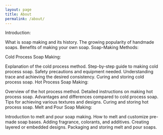```yaml
---
layout: page
title: About
permalink: /about/
---
```

Introduction:

What is soap making and its history.
The growing popularity of handmade soaps.
Benefits of making your own soap.
Soap-Making Methods:

Cold Process Soap Making:

Explanation of the cold process method.
Step-by-step guide to making cold process soap.
Safety precautions and equipment needed.
Understanding trace and achieving the desired consistency.
Curing and storing cold process soap.
Hot Process Soap Making:

Overview of the hot process method.
Detailed instructions on making hot process soap.
Advantages and differences compared to cold process soap.
Tips for achieving various textures and designs.
Curing and storing hot process soap.
Melt and Pour Soap Making:

Introduction to melt and pour soap making.
How to melt and customize pre-made soap bases.
Adding fragrance, colorants, and additives.
Creating layered or embedded designs.
Packaging and storing melt and pour soaps.
